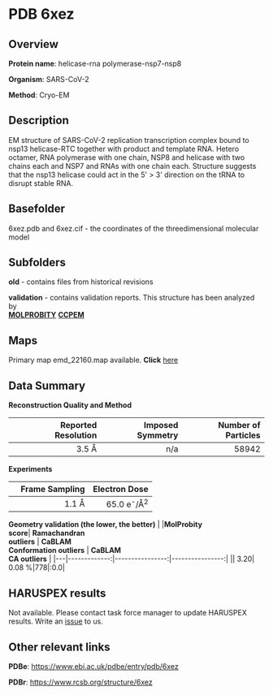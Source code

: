# PDB 6xez

## Overview

**Protein name**: helicase-rna polymerase-nsp7-nsp8

**Organism**: SARS-CoV-2

**Method**: Cryo-EM

## Description

EM structure of SARS-CoV-2 replication transcription complex bound to nsp13 helicase-RTC together with product and template RNA. Hetero octamer, RNA polymerase with one chain, NSP8 and helicase with two chains each and NSP7 and RNAs with one chain each. Structure suggests that the nsp13 helicase could act in the 5' > 3' direction on the tRNA to disrupt stable RNA.

## Basefolder

6xez.pdb and 6xez.cif - the coordinates of the threedimensional molecular model

## Subfolders



**old** - contains files from historical revisions

**validation** - contains validation reports. This structure has been analyzed by <br>  [**MOLPROBITY**](https://github.com/thorn-lab/coronavirus_structural_task_force/tree/master/pdb/helicase-rna_polymerase-nsp7-nsp8/SARS-CoV-2/6xez/validation/molprobity)   [**CCPEM**](https://github.com/thorn-lab/coronavirus_structural_task_force/tree/master/pdb/helicase-rna_polymerase-nsp7-nsp8/SARS-CoV-2/6xez/validation/ccpem-validation) 



## Maps

Primary map emd_22160.map available. **Click** [here](http://ftp.wwpdb.org/pub/emdb/structures/EMD-22160/map/) 

## Data Summary
**Reconstruction Quality and Method**

|   | Reported Resolution | Imposed Symmetry | Number of Particles |
|---|-------------:|----------------:|--------------:|
|   |3.5 Å|n/a|58942|

**Experiments**

|   | Frame Sampling | Electron Dose |
|---|-------------:|----------------:|
|   |1.1 Å|65.0 e<sup>-</sup>/Å<sup>2</sup>|

**Geometry validation (the lower, the better)**
|   |**MolProbity<br>score**| **Ramachandran<br>outliers** | **CaBLAM<br>Conformation outliers** | **CaBLAM<br>CA outliers** |
|---|-------------:|----------------:|----------------:|
||  3.20|  0.08 %|778|:0.0|

## HARUSPEX results

Not available. Please contact task force manager to update HARUSPEX results. Write an [issue](https://github.com/thorn-lab/coronavirus_structural_task_force/issues) to us.

## Other relevant links 
**PDBe**:  https://www.ebi.ac.uk/pdbe/entry/pdb/6xez
 
**PDBr**: https://www.rcsb.org/structure/6xez 
